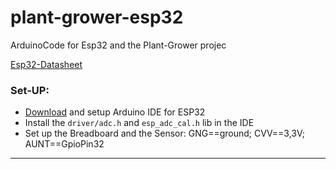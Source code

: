 # plant-grower-esp32
ArduinoCode for Esp32 and the Plant-Grower projec

[Esp32-Datasheet](https://www.espressif.com/sites/default/files/documentation/esp32-wroom-32_datasheet_en.pdf)
### Set-UP: 

- [Download](https://www.arduino.cc/en/software) and setup Arduino IDE for ESP32
- Install the `driver/adc.h` and `esp_adc_cal.h` lib in the IDE
- Set up the Breadboard and the Sensor: GNG==ground; CVV==3,3V; AUNT==GpioPin32
---

